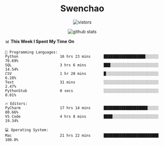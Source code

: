 <h1 align="center">Swenchao</h3>

<p align="center">
  <img src="https://visitor-badge.glitch.me/badge?page_id=Swenchao" alt="vistors" />
</p>

<p align="center">
  <img src="https://github-readme-stats.vercel.app/api?username=Swenchao&count_private=true&show_icons=true&theme=vue-dark&hide_title=true" alt="github stats" />
</p>

<!--START_SECTION:waka-->
📊 **This Week I Spent My Time On** 

```text
💬 Programming Languages: 
Python                   16 hrs 23 mins      ███████████████████░░░░░░   76.69% 
SQL                      3 hrs 6 mins        ███░░░░░░░░░░░░░░░░░░░░░░   14.54% 
CSV                      1 hr 20 mins        █░░░░░░░░░░░░░░░░░░░░░░░░   6.28% 
Text                     31 mins             ░░░░░░░░░░░░░░░░░░░░░░░░░   2.47% 
PythonStub               0 secs              ░░░░░░░░░░░░░░░░░░░░░░░░░   0.01%

🔥 Editors: 
PyCharm                  17 hrs 14 mins      ████████████████████░░░░░   80.66% 
VS Code                  4 hrs 8 mins        ████░░░░░░░░░░░░░░░░░░░░░   19.34%

💻 Operating System: 
Mac                      21 hrs 22 mins      █████████████████████████   100.0%

```


<!--END_SECTION:waka-->
